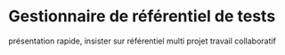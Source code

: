 
# Gestionnaire de référentiel de tests

présentation rapide,
insister sur référentiel multi projet
travail collaboratif
